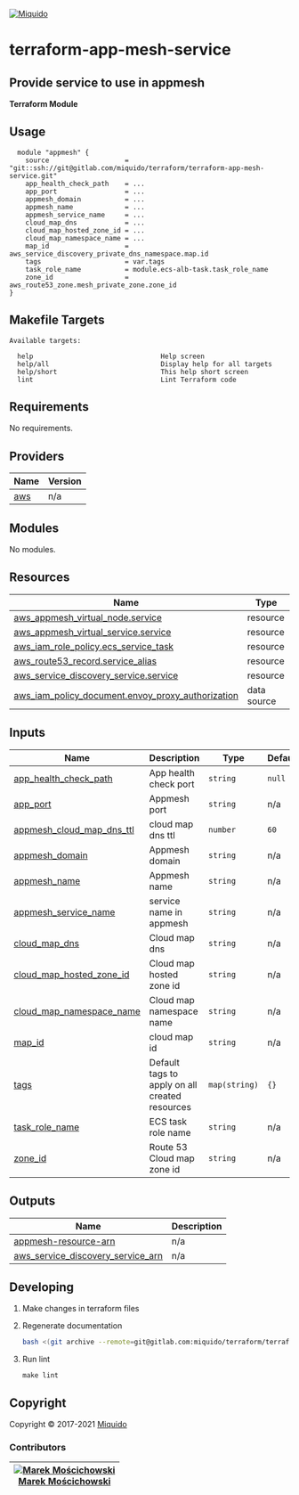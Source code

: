 <!-- This file was automatically generated by the `build-harness`. Make all changes to `README.yaml` and run `make readme` to rebuild this file. -->
[![Miquido][logo]](https://www.miquido.com/)

# terraform-app-mesh-service
Provide service to use in appmesh
---
**Terraform Module**
## Usage

```hcl
  module "appmesh" {
    source                   = "git::ssh://git@gitlab.com/miquido/terraform/terraform-app-mesh-service.git"
    app_health_check_path    = ...
    app_port                 = ...
    appmesh_domain           = ...
    appmesh_name             = ...
    appmesh_service_name     = ...
    cloud_map_dns            = ...
    cloud_map_hosted_zone_id = ...
    cloud_map_namespace_name = ...
    map_id                   = aws_service_discovery_private_dns_namespace.map.id
    tags                     = var.tags
    task_role_name           = module.ecs-alb-task.task_role_name
    zone_id                  = aws_route53_zone.mesh_private_zone.zone_id
}
```
<!-- markdownlint-disable -->
## Makefile Targets
```text
Available targets:

  help                                Help screen
  help/all                            Display help for all targets
  help/short                          This help short screen
  lint                                Lint Terraform code

```
<!-- markdownlint-restore -->
<!-- markdownlint-disable -->
## Requirements

No requirements.

## Providers

| Name | Version |
|------|---------|
| <a name="provider_aws"></a> [aws](#provider\_aws) | n/a |

## Modules

No modules.

## Resources

| Name | Type |
|------|------|
| [aws_appmesh_virtual_node.service](https://registry.terraform.io/providers/hashicorp/aws/latest/docs/resources/appmesh_virtual_node) | resource |
| [aws_appmesh_virtual_service.service](https://registry.terraform.io/providers/hashicorp/aws/latest/docs/resources/appmesh_virtual_service) | resource |
| [aws_iam_role_policy.ecs_service_task](https://registry.terraform.io/providers/hashicorp/aws/latest/docs/resources/iam_role_policy) | resource |
| [aws_route53_record.service_alias](https://registry.terraform.io/providers/hashicorp/aws/latest/docs/resources/route53_record) | resource |
| [aws_service_discovery_service.service](https://registry.terraform.io/providers/hashicorp/aws/latest/docs/resources/service_discovery_service) | resource |
| [aws_iam_policy_document.envoy_proxy_authorization](https://registry.terraform.io/providers/hashicorp/aws/latest/docs/data-sources/iam_policy_document) | data source |

## Inputs

| Name | Description | Type | Default | Required |
|------|-------------|------|---------|:--------:|
| <a name="input_app_health_check_path"></a> [app\_health\_check\_path](#input\_app\_health\_check\_path) | App health check port | `string` | `null` | no |
| <a name="input_app_port"></a> [app\_port](#input\_app\_port) | Appmesh port | `string` | n/a | yes |
| <a name="input_appmesh_cloud_map_dns_ttl"></a> [appmesh\_cloud\_map\_dns\_ttl](#input\_appmesh\_cloud\_map\_dns\_ttl) | cloud map dns ttl | `number` | `60` | no |
| <a name="input_appmesh_domain"></a> [appmesh\_domain](#input\_appmesh\_domain) | Appmesh domain | `string` | n/a | yes |
| <a name="input_appmesh_name"></a> [appmesh\_name](#input\_appmesh\_name) | Appmesh name | `string` | n/a | yes |
| <a name="input_appmesh_service_name"></a> [appmesh\_service\_name](#input\_appmesh\_service\_name) | service name in appmesh | `string` | n/a | yes |
| <a name="input_cloud_map_dns"></a> [cloud\_map\_dns](#input\_cloud\_map\_dns) | Cloud map dns | `string` | n/a | yes |
| <a name="input_cloud_map_hosted_zone_id"></a> [cloud\_map\_hosted\_zone\_id](#input\_cloud\_map\_hosted\_zone\_id) | Cloud map hosted zone id | `string` | n/a | yes |
| <a name="input_cloud_map_namespace_name"></a> [cloud\_map\_namespace\_name](#input\_cloud\_map\_namespace\_name) | Cloud map namespace name | `string` | n/a | yes |
| <a name="input_map_id"></a> [map\_id](#input\_map\_id) | cloud map id | `string` | n/a | yes |
| <a name="input_tags"></a> [tags](#input\_tags) | Default tags to apply on all created resources | `map(string)` | `{}` | no |
| <a name="input_task_role_name"></a> [task\_role\_name](#input\_task\_role\_name) | ECS task role name | `string` | n/a | yes |
| <a name="input_zone_id"></a> [zone\_id](#input\_zone\_id) | Route 53 Cloud map zone id | `string` | n/a | yes |

## Outputs

| Name | Description |
|------|-------------|
| <a name="output_appmesh-resource-arn"></a> [appmesh-resource-arn](#output\_appmesh-resource-arn) | n/a |
| <a name="output_aws_service_discovery_service_arn"></a> [aws\_service\_discovery\_service\_arn](#output\_aws\_service\_discovery\_service\_arn) | n/a |
<!-- markdownlint-restore -->


## Developing

1. Make changes in terraform files

2. Regenerate documentation

    ```bash
    bash <(git archive --remote=git@gitlab.com:miquido/terraform/terraform-readme-update.git master update.sh | tar -xO)
    ```

3. Run lint

    ```
    make lint
    ```

## Copyright

Copyright © 2017-2021 [Miquido](https://miquido.com)



### Contributors

|  [![Marek Mościchowski][marekmoscichowski_avatar]][marekmoscichowski_homepage]<br/>[Marek Mościchowski][marekmoscichowski_homepage] |
|---|

  [marekmoscichowski_homepage]: https://github.com/marekmoscichowski
  [marekmoscichowski_avatar]: https://github.com/marekmoscichowski.png?size=150



  [logo]: https://www.miquido.com/img/logos/logo__miquido.svg
  [website]: https://www.miquido.com/
  [gitlab]: https://gitlab.com/miquido
  [github]: https://github.com/miquido
  [bitbucket]: https://bitbucket.org/miquido

